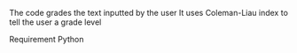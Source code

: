 The code grades the text inputted by the user
It uses Coleman-Liau index to tell the user a grade level

Requirement
Python
